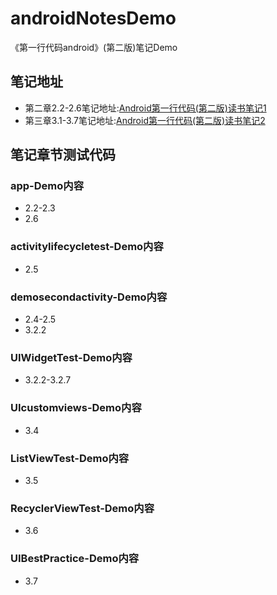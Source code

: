# androidNotesDemo
《第一行代码android》(第二版)笔记Demo
## 笔记地址
* 第二章2.2-2.6笔记地址:[Android第一行代码(第二版)读书笔记1](https://www.cnblogs.com/GYoungBean/p/13204049.html)
* 第三章3.1-3.7笔记地址:[Android第一行代码(第二版)读书笔记2](https://www.cnblogs.com/GYoungBean/p/13307457.html )

## 笔记章节测试代码
### app-Demo内容
* 2.2-2.3
* 2.6
### activitylifecycletest-Demo内容
* 2.5
### demosecondactivity-Demo内容
* 2.4-2.5
* 3.2.2
### UIWidgetTest-Demo内容
* 3.2.2-3.2.7
### UIcustomviews-Demo内容
* 3.4
### ListViewTest-Demo内容
* 3.5
### RecyclerViewTest-Demo内容
* 3.6
### UIBestPractice-Demo内容
* 3.7